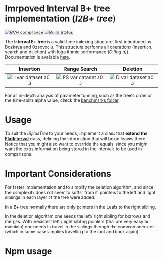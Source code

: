 # Imrpoved Interval B+ tree implementation (_I2B+ tree_)

[![BCH compliance](https://bettercodehub.com/edge/badge/EdgarACarneiro/IBplusTree?branch=master&token=c449d489bdfdd5280d12b3886c2bbfe9b8bdcc28)](https://bettercodehub.com/)
[![Build Status](https://travis-ci.com/EdgarACarneiro/IBplusTree.svg?token=J52cxsfW92GANe4gUJgy&branch=master)](https://travis-ci.com/EdgarACarneiro/IBplusTree)

The __Interval B+ tree__ is a valid-time indexing structure, first introduced by [Bozkaya and Ozsoyoglu](https://www.researchgate.net/publication/221465339_Indexing_Valid_Time_Intervals). This structure performs all operations (insertion, search and deletion) with logarithmic performance (_O (log n)_). Documentation is available [here](https://edgaracarneiro.github.io/IBplusTree/).

| Insertion | Range Search | Deletion |
|:-:|:-:|:-:|
| ![I var dataset a0 3](https://user-images.githubusercontent.com/22712373/59978857-d6290d80-95d8-11e9-84d7-a7ae134ef59a.png) | ![RS var dataset a0 3](https://user-images.githubusercontent.com/22712373/59978864-d6c1a400-95d8-11e9-83c1-a883d863f544.png) | ![D var dataset a0 3](https://user-images.githubusercontent.com/22712373/59978850-d4f7e080-95d8-11e9-85ab-990a2a24b113.png) |

For an in-depth analysis of parameter tunning, such as the tree's order or the time-splits alpha value, check the [benchmarks folder](https://github.com/EdgarACarneiro/IBplusTree/tree/master/benchmarks).

# Usage

To suit the _IBplusTree_ to your needs, implement a class that __extend the [FlatInterval](https://github.com/EdgarACarneiro/IBplusTree/blob/master/src/FlatInterval.ts)__ class, defining the information that will be on leaves there. Notice that you might also want to override the equals, since you might want the extra information being stored in the Intervals to be used in comparisons.


# Important Considerations

For faster implementation and to simplify the deletion algorithm, and since the complexity does not seem to suffer from it, pointers to the left and right siblings in each layer of the tree were added. 

In a B+ tree normally there are only pointers in the Leafs to the right sibling. 

In the deletion algorithm one needs the left/ right sibling for borrows and merges. With inexistent left / right sibling pointers (that are very easy to maintain) one needs to travel to the siblings through the common ancestor (which in some cases implies travelling to the root and back again).

# Npm usage

